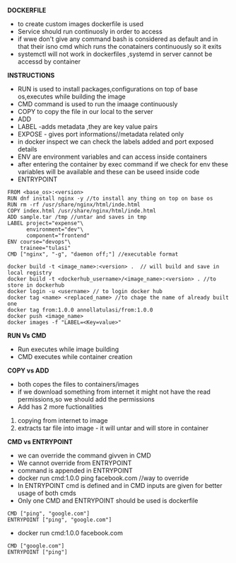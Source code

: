 **DOCKERFILE**
- to create custom images dockerfile is used
- Service should run continuosly in order to access
- if wwe don't give any command bash is considered as default and in that their isno cmd which runs the conatainers continuously so it exits
- systemctl will not work in dockerfiles ,systemd in server cannot be accessd by container

**INSTRUCTIONS**
- RUN is used to install packages,configurations on top of base os,executes while building the image
- CMD command is used to run the imaage continuously
- COPY to copy the file in our local to the server
- ADD
- LABEL -adds metadata ,they are key value pairs
- EXPOSE - gives port informations//metadata related only
- in docker inspect we can check the labels added and port exposed details
- ENV are environment variables and can access inside containers
- after entering the container by exec command if we check for env these variables will be available and these can be useed inside code
- ENTRYPOINT

```
FROM <base_os>:<version>
RUN dnf install nginx -y //to install any thing on top on base os
RUN rm -rf /usr/share/nginx/html/inde.html
COPY index.html /usr/share/nginx/html/inde.html
ADD sample.tar /tmp //untar and saves in tmp
LABEL project="expense"\
      environment="dev"\
      component="frontend"
ENV course="devops"\
    trainee="tulasi"
CMD ["nginx", "-g", "daemon off;"] //executable format
```

```
docker build -t <image_name>:<version> .  // will build and save in local registry
docker build -t <dockerhub_username>/<image_name>:<version> . //to store in dockerhub
docker login -u <username> // to login docker hub
docker tag <name> <replaced_name> //to chage the name of already built one
docker tag from:1.0.0 annollatulasi/from:1.0.0
docker push <image_name>
docker images -f "LABEL=<Key=value>"
```

**RUN Vs CMD**
- Run executes while image building
- CMD executes while container creation

**COPY vs ADD**
- both copes the files to containers/images
- if we download something from internet it might not have the read permissions,so we should add the permissions
- Add has 2 more fuctionalities
1. copying from internet to image
2. extracts tar file into image - it will untar and will store in container

**CMD vs ENTRYPOINT**
- we can override the command givven in CMD
- We cannot override from ENTRYPOINT
- command is appended in ENTRYPOINT
- docker run cmd:1.0.0 ping facebook.com //way to override
- In ENTRYPOINT cmd is defined and in CMD inputs are given for better usage of both cmds
- Only one CMD and ENTRYPOINT should be used is dockerfile
```
CMD ["ping", "google.com"]
ENTRYPOINT ["ping", "google.com"]
```
- docker run cmd:1.0.0 facebook.com
```
CMD ["google.com"]
ENTRYPOINT ["ping"]
```